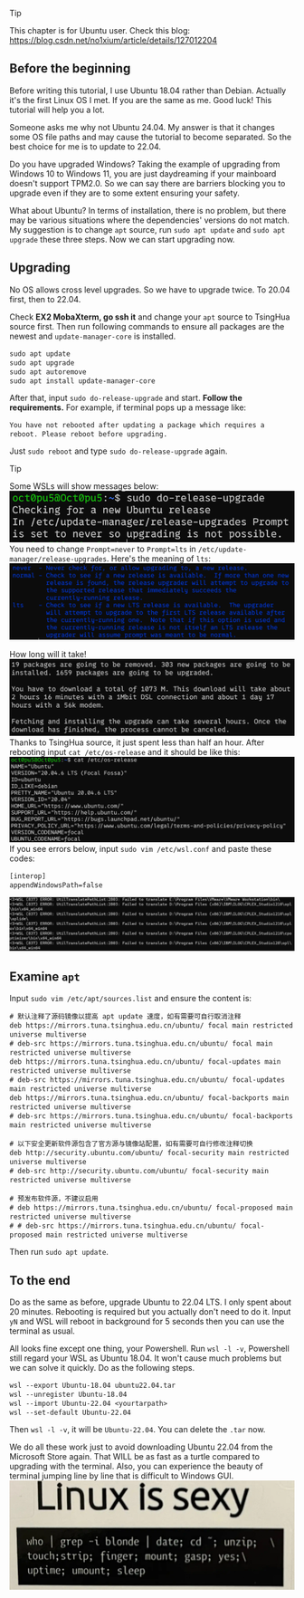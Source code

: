 >[!TIP]
>This chapter is for Ubuntu user. Check this blog: https://blog.csdn.net/no1xium/article/details/127012204

## Before the beginning
Before writing this tutorial, I use Ubuntu 18.04 rather than Debian. Actually it's the first Linux OS I met. If you are the same as me. Good luck! This tutorial will help you a lot.

Someone asks me why not Ubuntu 24.04. My answer is that it changes some OS file paths and may cause the tutorial to become separated. So the best choice for me is to update to 22.04.

Do you have upgraded Windows? Taking the example of upgrading from Windows 10 to Windows 11, you are just daydreaming if your mainboard doesn't support TPM2.0. So we can say there are barriers blocking you to upgrade even if they are to some extent ensuring your safety.

What about Ubuntu? In terms of installation, there is no problem, but there may be various situations where the dependencies' versions do not match. My suggestion is to change `apt` source, run `sudo apt update` and `sudo apt upgrade` these three steps. Now we can start upgrading now.

## Upgrading
No OS allows cross level upgrades. So we have to upgrade twice. To 20.04 first, then to 22.04.

Check **EX2 MobaXterm, go ssh it** and change your `apt` source to TsingHua source first. Then run following commands to ensure all packages are the newest and `update-manager-core` is installed.
```
sudo apt update
sudo apt upgrade
sudo apt autoremove
sudo apt install update-manager-core
```
After that, input `sudo do-release-upgrade` and start. **Follow the requirements.** For example, if terminal pops up a message like:
```
You have not rebooted after updating a package which requires a reboot. Please reboot before upgrading.
```
Just `sudo reboot` and type `sudo do-release-upgrade` again.
>[!TIP]
>Some WSLs will show messages below:
>![](/assets/Linux/EX3%20I%20upgraded%20alone/1.png)
>You need to change `Prompt=never` to `Prompt=lts` in `/etc/update-manager/release-upgrades`. Here's the meaning of `lts`:
>![](/assets/Linux/EX3%20I%20upgraded%20alone/2.png)

How long will it take!
![](/assets/Linux/EX3%20I%20upgraded%20alone/3.png)
Thanks to TsingHua source, it just spent less than half an hour. After rebooting input `cat /etc/os-release` and it should be like this:
![](/assets/Linux/EX3%20I%20upgraded%20alone/4.png)
If you see errors below, input `sudo vim /etc/wsl.conf` and paste these codes:
```
[interop]
appendWindowsPath=false
```
![](/assets/Linux/EX3%20I%20upgraded%20alone/5.png)

## Examine `apt`
Input `sudo vim /etc/apt/sources.list` and ensure the content is:
```
# 默认注释了源码镜像以提高 apt update 速度，如有需要可自行取消注释
deb https://mirrors.tuna.tsinghua.edu.cn/ubuntu/ focal main restricted universe multiverse
# deb-src https://mirrors.tuna.tsinghua.edu.cn/ubuntu/ focal main restricted universe multiverse
deb https://mirrors.tuna.tsinghua.edu.cn/ubuntu/ focal-updates main restricted universe multiverse
# deb-src https://mirrors.tuna.tsinghua.edu.cn/ubuntu/ focal-updates main restricted universe multiverse
deb https://mirrors.tuna.tsinghua.edu.cn/ubuntu/ focal-backports main restricted universe multiverse
# deb-src https://mirrors.tuna.tsinghua.edu.cn/ubuntu/ focal-backports main restricted universe multiverse

# 以下安全更新软件源包含了官方源与镜像站配置，如有需要可自行修改注释切换
deb http://security.ubuntu.com/ubuntu/ focal-security main restricted universe multiverse
# deb-src http://security.ubuntu.com/ubuntu/ focal-security main restricted universe multiverse

# 预发布软件源，不建议启用
# deb https://mirrors.tuna.tsinghua.edu.cn/ubuntu/ focal-proposed main restricted universe multiverse
# # deb-src https://mirrors.tuna.tsinghua.edu.cn/ubuntu/ focal-proposed main restricted universe multiverse
```
Then run `sudo apt update`.

## To the end
Do as the same as before, upgrade Ubuntu to 22.04 LTS. I only spent about 20 minutes. Rebooting is required but you actually don't need to do it. Input `yN` and WSL will reboot in background for 5 seconds then you can use the terminal as usual.

All looks fine except one thing, your Powershell. Run `wsl -l -v`, Powershell still regard your WSL as Ubuntu 18.04. It won't cause much problems but we can solve it quickly. Do as the following steps.
```
wsl --export Ubuntu-18.04 ubuntu22.04.tar
wsl --unregister Ubuntu-18.04
wsl --import Ubuntu-22.04 <yourtarpath>
wsl --set-default Ubuntu-22.04
```
Then `wsl -l -v`, it will be `Ubuntu-22.04`. You can delete the `.tar` now.

We do all these work just to avoid downloading Ubuntu 22.04 from the Microsoft Store again. That WILL be as fast as a turtle compared to upgrading with the terminal. Also, you can experience the beauty of terminal jumping line by line that is difficult to Windows GUI.
![](/assets/Linux/EX3%20I%20upgraded%20alone/6.png)